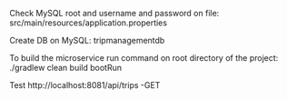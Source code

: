Check MySQL root and username and password on file:
   src/main/resources/application.properties
   
Create DB on MySQL:
   tripmanagementdb

To build the microservice run command on root directory of the project:
   ./gradlew clean build bootRun
   
Test http://localhost:8081/api/trips -GET